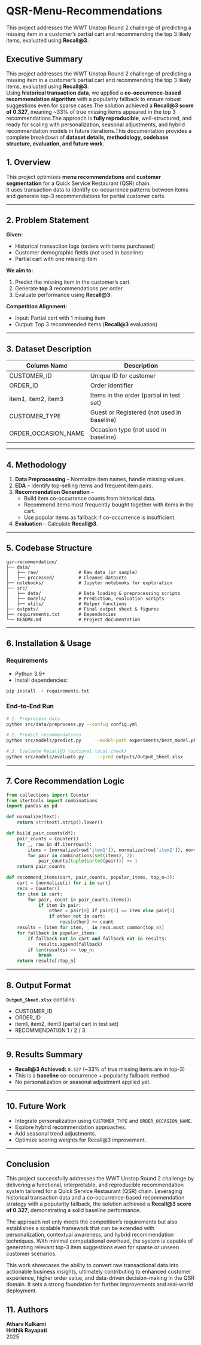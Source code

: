 # QSR-Menu-Recommendations
This project addresses the WWT Unstop Round 2 challenge of predicting a missing item in a customer’s partial cart and recommending the top 3 likely items, evaluated using **Recall@3**. 
## Executive Summary

This project addresses the WWT Unstop Round 2 challenge of predicting a missing item in a customer’s partial cart and recommending the top 3 likely items, evaluated using **Recall@3**.  
Using **historical transaction data**, we applied a **co-occurrence-based recommendation algorithm** with a popularity fallback to ensure robust suggestions even for sparse cases.The solution achieved a **Recall@3 score of 0.327**, meaning ~33% of true missing items appeared in the top 3 recommendations.The approach is **fully reproducible**, well-structured, and ready for scaling with personalization, seasonal adjustments, and hybrid recommendation models in future iterations.This documentation provides a complete breakdown of **dataset details, methodology, codebase structure, evaluation, and future work**.

## 1. Overview
This project optimizes **menu recommendations** and **customer segmentation** for a Quick Service Restaurant (QSR) chain.  
It uses transaction data to identify co-occurrence patterns between items and generate top-3 recommendations for partial customer carts.

---

## 2. Problem Statement
**Given:**
- Historical transaction logs (orders with items purchased)
- Customer demographic fields (not used in baseline)
- Partial cart with one missing item

**We aim to:**
1. Predict the missing item in the customer’s cart.
2. Generate **top 3** recommendations per order.
3. Evaluate performance using **Recall@3**.

**Competition Alignment:**  
- Input: Partial cart with 1 missing item  
- Output: Top 3 recommended items (**Recall@3** evaluation)

---

## 3. Dataset Description
| Column Name           | Description                              |
|-----------------------|------------------------------------------|
| CUSTOMER_ID           | Unique ID for customer                   |
| ORDER_ID              | Order identifier                         |
| item1, item2, item3   | Items in the order (partial in test set)  |
| CUSTOMER_TYPE         | Guest or Registered (not used in baseline) |
| ORDER_OCCASION_NAME   | Occasion type (not used in baseline)      |

---

## 4. Methodology
1. **Data Preprocessing** – Normalize item names, handle missing values.
2. **EDA** – Identify top-selling items and frequent item pairs.
3. **Recommendation Generation** –  
   - Build item co-occurrence counts from historical data.  
   - Recommend items most frequently bought together with items in the cart.  
   - Use popular items as fallback if co-occurrence is insufficient.
4. **Evaluation** – Calculate **Recall@3**.

---

## 5. Codebase Structure

```plaintext
qsr-recommendation/
├── data/
│   ├── raw/               # Raw data (or sample)
│   ├── processed/         # Cleaned datasets
├── notebooks/             # Jupyter notebooks for exploration
├── src/
│   ├── data/              # Data loading & preprocessing scripts
│   ├── models/            # Prediction, evaluation scripts
│   ├── utils/             # Helper functions
├── outputs/               # Final output sheet & figures
├── requirements.txt       # Dependencies
└── README.md              # Project documentation
```

---

## 6. Installation & Usage

### Requirements
- Python 3.9+
- Install dependencies:
```bash
pip install -r requirements.txt
```

### End-to-End Run
```bash
# 1. Preprocess data
python src/data/preprocess.py --config config.yml
```
```bash
# 2. Predict recommendations
python src/models/predict.py     --model-path experiments/best_model.pkl     --test data/raw/test_data_question.csv     --out outputs/Output_Sheet.xlsx
```
```bash
# 3. Evaluate Recall@3 (optional local check)
python src/models/evaluate.py     --pred outputs/Output_Sheet.xlsx     --gold data/raw/test_gold.csv     --metric recall@3
```

---

## 7. Core Recommendation Logic
```python
from collections import Counter
from itertools import combinations
import pandas as pd

def normalize(text):
    return str(text).strip().lower()

def build_pair_counts(df):
    pair_counts = Counter()
    for _, row in df.iterrows():
        items = [normalize(row['item1']), normalize(row['item2']), normalize(row['item3'])]
        for pair in combinations(set(items), 2):
            pair_counts[tuple(sorted(pair))] += 1
    return pair_counts

def recommend_items(cart, pair_counts, popular_items, top_n=3):
    cart = [normalize(i) for i in cart]
    recs = Counter()
    for item in cart:
        for pair, count in pair_counts.items():
            if item in pair:
                other = pair[0] if pair[1] == item else pair[1]
                if other not in cart:
                    recs[other] += count
    results = [item for item, _ in recs.most_common(top_n)]
    for fallback in popular_items:
        if fallback not in cart and fallback not in results:
            results.append(fallback)
        if len(results) >= top_n:
            break
    return results[:top_n]
```

---

## 8. Output Format
**`Output_Sheet.xlsx`** contains:
- CUSTOMER_ID  
- ORDER_ID  
- item1, item2, item3 (partial cart in test set)  
- RECOMMENDATION 1 / 2 / 3

---

## 9. Results Summary
- **Recall@3 Achieved:** `0.327` (~33% of true missing items are in top-3)  
- This is a **baseline** co-occurrence + popularity fallback method.  
- No personalization or seasonal adjustment applied yet.

---

## 10. Future Work
- Integrate personalization using `CUSTOMER_TYPE` and `ORDER_OCCASION_NAME`.
- Explore hybrid recommendation approaches.
- Add seasonal trend adjustments.
- Optimize scoring weights for Recall@3 improvement.

---

## Conclusion

This project successfully addresses the WWT Unstop Round 2 challenge by delivering a functional, interpretable, and reproducible recommendation system tailored for a Quick Service Restaurant (QSR) chain. Leveraging historical transaction data and a co-occurrence-based recommendation strategy with a popularity fallback, the solution achieved a **Recall@3 score of 0.327**, demonstrating a solid baseline performance.

The approach not only meets the competition’s requirements but also establishes a scalable framework that can be extended with personalization, contextual awareness, and hybrid recommendation techniques. With minimal computational overhead, the system is capable of generating relevant top-3 item suggestions even for sparse or unseen customer scenarios.

This work showcases the ability to convert raw transactional data into actionable business insights, ultimately contributing to enhanced customer experience, higher order value, and data-driven decision-making in the QSR domain. It sets a strong foundation for further improvements and real-world deployment.

## 11. Authors
**Atharv Kulkarni**  
**Hrithik Rayapati**  
2025


